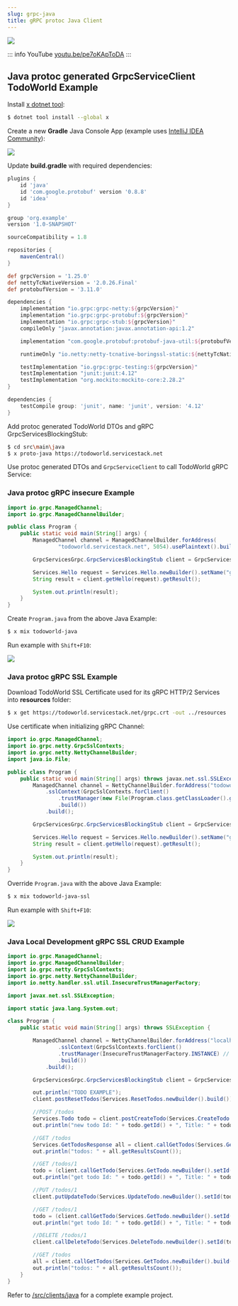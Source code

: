```yaml
---
slug: grpc-java
title: gRPC protoc Java Client
---
```


[![](https://raw.githubusercontent.com/ServiceStack/docs/master/docs/images/grpc/java.png)](https://youtu.be/pe7oKApToDA)

::: info YouTube
[youtu.be/pe7oKApToDA](https://youtu.be/pe7oKApToDA)
:::

## Java protoc generated GrpcServiceClient TodoWorld Example

Install [x dotnet tool](https://docs.servicestack.net/dotnet-tool):

```bash
$ dotnet tool install --global x 
```

Create a new **Gradle** Java Console App (example uses [IntelliJ IDEA Community](https://www.jetbrains.com/idea/download/)):

![](https://raw.githubusercontent.com/NetCoreApps/todo-world/master/src/TodoWorld/wwwroot/assets/img/java/create-01.png)

Update **build.gradle** with required dependencies:

```groovy
plugins {
    id 'java'
    id 'com.google.protobuf' version '0.8.8'
    id 'idea'
}

group 'org.example'
version '1.0-SNAPSHOT'

sourceCompatibility = 1.8

repositories {
    mavenCentral()
}

def grpcVersion = '1.25.0'
def nettyTcNativeVersion = '2.0.26.Final'
def protobufVersion = '3.11.0'

dependencies {
    implementation "io.grpc:grpc-netty:${grpcVersion}"
    implementation "io.grpc:grpc-protobuf:${grpcVersion}"
    implementation "io.grpc:grpc-stub:${grpcVersion}"
    compileOnly "javax.annotation:javax.annotation-api:1.2"

    implementation "com.google.protobuf:protobuf-java-util:${protobufVersion}"

    runtimeOnly "io.netty:netty-tcnative-boringssl-static:${nettyTcNativeVersion}"

    testImplementation "io.grpc:grpc-testing:${grpcVersion}"
    testImplementation "junit:junit:4.12"
    testImplementation "org.mockito:mockito-core:2.28.2"
}

dependencies {
    testCompile group: 'junit', name: 'junit', version: '4.12'
}
```

Add protoc generated TodoWorld DTOs and gRPC GrpcServicesBlockingStub:

```bash
$ cd src\main\java
$ x proto-java https://todoworld.servicestack.net
```
    
Use protoc generated DTOs and `GrpcServiceClient` to call TodoWorld gRPC Service:

### Java protoc gRPC insecure Example

```java
import io.grpc.ManagedChannel;
import io.grpc.ManagedChannelBuilder;

public class Program {
    public static void main(String[] args) {
        ManagedChannel channel = ManagedChannelBuilder.forAddress(
                "todoworld.servicestack.net", 5054).usePlaintext().build();

        GrpcServicesGrpc.GrpcServicesBlockingStub client = GrpcServicesGrpc.newBlockingStub(channel);

        Services.Hello request = Services.Hello.newBuilder().setName("gRPC Java").build();
        String result = client.getHello(request).getResult();

        System.out.println(result);
    }
}
```

Create `Program.java` from the above Java Example: 

```bash
$ x mix todoworld-java
```

Run example with `Shift+F10`:

![](https://raw.githubusercontent.com/NetCoreApps/todo-world/master/src/TodoWorld/wwwroot/assets/img/java/run-insecure.png)

### Java protoc gRPC SSL Example

Download TodoWorld SSL Certificate used for its gRPC HTTP/2 Services into **resources** folder:

```bash
$ x get https://todoworld.servicestack.net/grpc.crt -out ../resources 
```

Use certificate when initializing gRPC Channel:

```java
import io.grpc.ManagedChannel;
import io.grpc.netty.GrpcSslContexts;
import io.grpc.netty.NettyChannelBuilder;
import java.io.File;

public class Program {
    public static void main(String[] args) throws javax.net.ssl.SSLException {
        ManagedChannel channel = NettyChannelBuilder.forAddress("todoworld.servicestack.net", 50051)
            .sslContext(GrpcSslContexts.forClient()
                .trustManager(new File(Program.class.getClassLoader().getResource("grpc.crt").getFile()))
                .build())
            .build();

        GrpcServicesGrpc.GrpcServicesBlockingStub client = GrpcServicesGrpc.newBlockingStub(channel);

        Services.Hello request = Services.Hello.newBuilder().setName("gRPC Java").build();
        String result = client.getHello(request).getResult();

        System.out.println(result);
    }
}
```

Override `Program.java` with the above Java Example: 

```bash
$ x mix todoworld-java-ssl
```

Run example with `Shift+F10`:

![](https://raw.githubusercontent.com/NetCoreApps/todo-world/master/src/TodoWorld/wwwroot/assets/img/java/run-ssl.png)

### Java Local Development gRPC SSL CRUD Example

```java
import io.grpc.ManagedChannel;
import io.grpc.ManagedChannelBuilder;
import io.grpc.netty.GrpcSslContexts;
import io.grpc.netty.NettyChannelBuilder;
import io.netty.handler.ssl.util.InsecureTrustManagerFactory;

import javax.net.ssl.SSLException;

import static java.lang.System.out;

class Program {
    public static void main(String[] args) throws SSLException {

        ManagedChannel channel = NettyChannelBuilder.forAddress("localhost", 5001)
                .sslContext(GrpcSslContexts.forClient()
                .trustManager(InsecureTrustManagerFactory.INSTANCE) // allow localhost self-signed certificates
                .build())
            .build();

        GrpcServicesGrpc.GrpcServicesBlockingStub client = GrpcServicesGrpc.newBlockingStub(channel);

        out.println("TODO EXAMPLE");
        client.postResetTodos(Services.ResetTodos.newBuilder().build());

        //POST /todos
        Services.Todo todo = client.postCreateTodo(Services.CreateTodo.newBuilder().setTitle("ServiceStack").build()).getResult();
        out.println("new todo Id: " + todo.getId() + ", Title: " + todo.getTitle());

        //GET /todos
        Services.GetTodosResponse all = client.callGetTodos(Services.GetTodos.newBuilder().build());
        out.println("todos: " + all.getResultsCount());

        //GET /todos/1
        todo = (client.callGetTodo(Services.GetTodo.newBuilder().setId(todo.getId()).build())).getResult();
        out.println("get todo Id: " + todo.getId() + ", Title: " + todo.getTitle());

        //PUT /todos/1
        client.putUpdateTodo(Services.UpdateTodo.newBuilder().setId(todo.getId()).setTitle("gRPC").build());

        //GET /todos/1
        todo = (client.callGetTodo(Services.GetTodo.newBuilder().setId(todo.getId()).build())).getResult();
        out.println("get todo Id: " + todo.getId() + ", Title: " + todo.getTitle());

        //DELETE /todos/1
        client.callDeleteTodo(Services.DeleteTodo.newBuilder().setId(todo.getId()).build());

        //GET /todos
        all = client.callGetTodos(Services.GetTodos.newBuilder().build());
        out.println("todos: " + all.getResultsCount());
    }
}
```

Refer to [/src/clients/java](https://github.com/NetCoreApps/todo-world/tree/master/src/clients/java)
for a complete example project.
